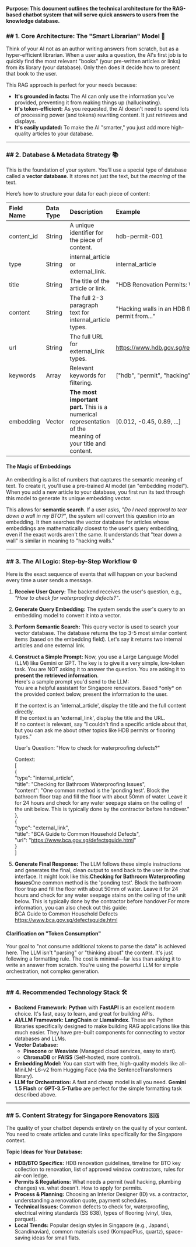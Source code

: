 **Purpose: This document outlines the technical architecture for the RAG-based chatbot system that will serve quick answers to users from the knowledge database.**

### **\#\# 1\. Core Architecture: The "Smart Librarian" Model 🧠**

Think of your AI not as an author writing answers from scratch, but as a hyper-efficient librarian. When a user asks a question, the AI's first job is to quickly find the most relevant "books" (your pre-written articles or links) from its library (your database). Only then does it decide how to present that book to the user.

This RAG approach is perfect for your needs because:

* **It's grounded in facts:** The AI can only use the information you've provided, preventing it from making things up (hallucinating).  
* **It's token-efficient:** As you requested, the AI doesn't need to spend lots of processing power (and tokens) rewriting content. It just retrieves and displays.  
* **It's easily updated:** To make the AI "smarter," you just add more high-quality articles to your database.

---

### **\#\# 2\. Database & Metadata Strategy 📚**

This is the foundation of your system. You'll use a special type of database called a **vector database**. It stores not just the text, but the *meaning* of the text.

Here’s how to structure your data for each piece of content:

| Field Name | Data Type | Description | Example |
| :---- | :---- | :---- | :---- |
| content\_id | String | A unique identifier for the piece of content. | hdb-permit-001 |
| type | String | internal\_article or external\_link. | internal\_article |
| title | String | The title of the article or link. | "HDB Renovation Permits: What You Need" |
| content | String | The full 2-3 paragraph text for internal\_article types. | "Hacking walls in an HDB flat requires a permit from..." |
| url | String | The full URL for external\_link types. | https://www.hdb.gov.sg/renovation/permits |
| keywords | Array | Relevant keywords for filtering. | \["hdb", "permit", "hacking", "walls"\] |
| embedding | Vector | **The most important part.** This is a numerical representation of the meaning of your title and content. | \[0.012, \-0.45, 0.89, ...\] |

#### **The Magic of Embeddings**

An embedding is a list of numbers that captures the semantic meaning of text. To create it, you'll use a pre-trained AI model (an "embedding model"). When you add a new article to your database, you first run its text through this model to generate its unique embedding vector.

This allows for **semantic search**. If a user asks, *"Do I need approval to tear down a wall in my BTO?"*, the system will convert this question into an embedding. It then searches the vector database for articles whose embeddings are mathematically closest to the user's query embedding, even if the exact words aren't the same. It understands that "tear down a wall" is similar in meaning to "hacking walls."

---

### **\#\# 3\. The AI Logic: Step-by-Step Workflow ⚙️**

Here is the exact sequence of events that will happen on your backend every time a user sends a message.

1. **Receive User Query:** The backend receives the user's question, e.g., *"How to check for waterproofing defects?"*.  
2. **Generate Query Embedding:** The system sends the user's query to an embedding model to convert it into a vector.  
3. **Perform Semantic Search:** This query vector is used to search your vector database. The database returns the top 3-5 most similar content items (based on the embedding field). Let's say it returns two internal articles and one external link.  
4. **Construct a Simple Prompt:** Now, you use a Large Language Model (LLM) like Gemini or GPT. The key is to give it a very simple, low-token task. You are NOT asking it to answer the question. You are asking it to **present the retrieved information**.  
   Here's a sample prompt you'd send to the LLM:  
   You are a helpful assistant for Singapore renovators. Based \*only\* on the provided context below, present the information to the user.

   If the context is an 'internal\_article', display the title and the full content directly.  
   If the context is an 'external\_link', display the title and the URL.  
   If no context is relevant, say "I couldn't find a specific article about that, but you can ask me about other topics like HDB permits or flooring types."

   User's Question: "How to check for waterproofing defects?"

   Context:  
   \[  
     {  
       "type": "internal\_article",  
       "title": "Checking for Bathroom Waterproofing Issues",  
       "content": "One common method is the 'ponding test'. Block the bathroom floor trap and fill the floor with about 50mm of water. Leave it for 24 hours and check for any water seepage stains on the ceiling of the unit below. This is typically done by the contractor before handover."  
     },  
     {  
       "type": "external\_link",  
       "title": "BCA Guide to Common Household Defects",  
       "url": "https://www.bca.gov.sg/defectsguide.html"  
     }  
   \]

5. **Generate Final Response:** The LLM follows these simple instructions and generates the final, clean output to send back to the user in the chat interface. It might look like this:**Checking for Bathroom Waterproofing Issues**One common method is the 'ponding test'. Block the bathroom floor trap and fill the floor with about 50mm of water. Leave it for 24 hours and check for any water seepage stains on the ceiling of the unit below. This is typically done by the contractor before handover.For more information, you can also check out this guide:  
   BCA Guide to Common Household Defects  
   https://www.bca.gov.sg/defectsguide.html

#### **Clarification on "Token Consumption"**

Your goal to "not consume additional tokens to parse the data" is achieved here. The LLM isn't "parsing" or "thinking about" the content. It's just following a formatting rule. The cost is minimal—far less than asking it to write an answer from scratch. You're using the powerful LLM for simple orchestration, not complex generation.

---

### **\#\# 4\. Recommended Technology Stack 🛠️**

* **Backend Framework:** **Python** with **FastAPI** is an excellent modern choice. It's fast, easy to learn, and great for building APIs.  
* **AI/LLM Framework:** **LangChain** or **LlamaIndex**. These are Python libraries specifically designed to make building RAG applications like this much easier. They have pre-built components for connecting to vector databases and LLMs.  
* **Vector Database:**  
  * **Pinecone** or **Weaviate** (Managed cloud services, easy to start).  
  * **ChromaDB** or **FAISS** (Self-hosted, more control).  
* **Embedding Model:** You can start with free, high-quality models like all-MiniLM-L6-v2 from Hugging Face (via the SentenceTransformers library).  
* **LLM for Orchestration:** A fast and cheap model is all you need. **Gemini 1.5 Flash** or **GPT-3.5-Turbo** are perfect for the simple formatting task described above.

---

### **\#\# 5\. Content Strategy for Singapore Renovators 🇸🇬**

The quality of your chatbot depends entirely on the quality of your content. You need to create articles and curate links specifically for the Singapore context.

**Topic Ideas for Your Database:**

* **HDB/BTO Specifics:** HDB renovation guidelines, timeline for BTO key collection to renovation, list of approved window contractors, rules for air-con ledge.  
* **Permits & Regulations:** What needs a permit (wall hacking, plumbing changes) vs. what doesn't. How to apply for permits.  
* **Process & Planning:** Choosing an Interior Designer (ID) vs. a contractor, understanding a renovation quote, payment schedules.  
* **Technical Issues:** Common defects to check for, waterproofing, electrical wiring standards (SS 638), types of flooring (vinyl, tiles, parquet).  
* **Local Trends:** Popular design styles in Singapore (e.g., Japandi, Scandinavian), common materials used (KompacPlus, quartz), space-saving ideas for small flats.